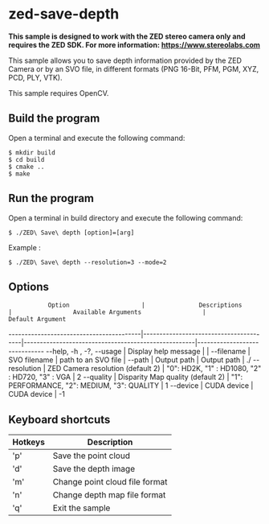 # zed-save-depth

**This sample is designed to work with the ZED stereo camera only and requires the ZED SDK. For more information: https://www.stereolabs.com**

This sample allows you to save depth information provided by the ZED Camera or by an SVO file, in different formats (PNG 16-Bit, PFM, PGM, XYZ, PCD, PLY, VTK).

This sample requires OpenCV.

## Build the program

Open a terminal and execute the following command:

    $ mkdir build
    $ cd build
    $ cmake ..
    $ make

## Run the program

Open a terminal in build directory and execute the following command:

    $ ./ZED\ Save\ depth [option]=[arg]

Example :

    $ ./ZED\ Save\ depth --resolution=3 --mode=2


## Options

               Option                    |               Descriptions             |                 Available Arguments                 |         Default Argument
-----------------------------------------|----------------------------------------|-----------------------------------------------------|------------------------------
 --help, -h , -?, --usage                | Display help message                   |                                                     |
 --filename                              | SVO filename                           | path to an SVO file                                 | <none>
 --path                                  | Output path                            | Output path                                         | ./
 --resolution                            | ZED Camera resolution (default 2)      | "0": HD2K, "1" : HD1080, "2" : HD720, "3" : VGA     | 2
 --quality                               | Disparity Map quality (default 2)      | "1": PERFORMANCE, "2": MEDIUM, "3": QUALITY         | 1
 --device                                | CUDA device                            | CUDA device                                         | -1

## Keyboard shortcuts

Hotkeys    |           Description                          
-------------|-----------------------------------
'p'         | Save the point cloud                                                          
'd'         | Save the depth image                                                                     
'm'         | Change point cloud file format        
'n'         | Change depth map file format        
'q'         | Exit the sample       
